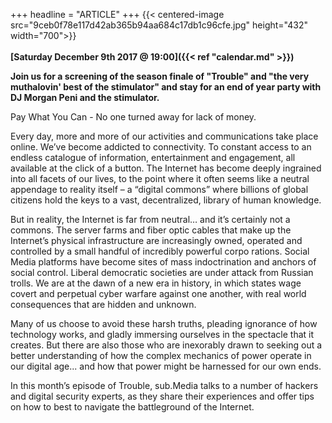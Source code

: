 +++
headline = "ARTICLE"
+++
{{< centered-image src="9ceb0f78e117d42ab365b94aa684c17db1c96cfe.jpg" height="432" width="700">}}
</br>
</br>
__[Saturday December 9th 2017 @ 19:00]({{< ref "calendar.md" >}})__  
  
__Join us for a screening of the season finale of "Trouble" and "the very muthalovin' best of the stimulator" and stay for an end of year party with DJ Morgan Peni and the stimulator.__  


Pay What You Can - No one turned away for lack of money.

  
Every day, more and more of our activities and communications take place online. We’ve become addicted to connectivity. To constant access to an endless catalogue of information, entertainment and engagement, all available at the click of a button. The Internet has become deeply ingrained into all facets of our lives, to the point where it often seems like a neutral appendage to reality itself – a “digital commons” where billions of global citizens hold the keys to a vast, decentralized, library of human knowledge.  

  
But in reality, the Internet is far from neutral… and it’s certainly not a commons. The server farms and fiber optic cables that make up the Internet’s physical infrastructure are increasingly owned, operated and controlled by a small handful of incredibly powerful corpo rations. Social Media platforms have become sites of mass indoctrination and anchors of social control. Liberal democratic societies are under attack from Russian trolls. We are at the dawn of a new era in history, in which states wage covert and perpetual cyber warfare against one another, with real world consequences that are hidden and unknown.  
  
  
Many of us choose to avoid these harsh truths, pleading ignorance of how technology works, and gladly immersing ourselves in the spectacle that it creates. But there are also those who are inexorably drawn to seeking out a better understanding of how the complex mechanics of power operate in our digital age... and how that power might be harnessed for our own ends.  
  
  
In this month’s episode of Trouble, sub.Media talks to a number of hackers and digital security experts, as they share their experiences and offer tips on how to best to navigate the battleground of the Internet.
